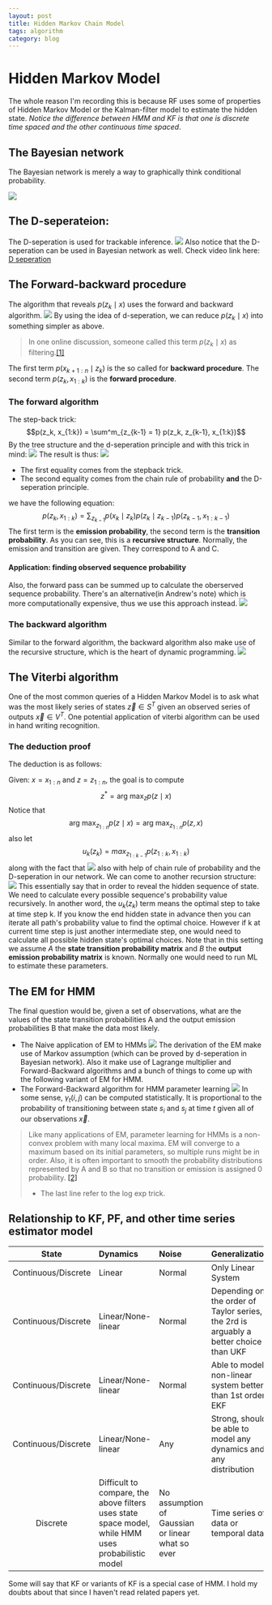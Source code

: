 ```yaml
---
layout: post
title: Hidden Markov Chain Model
tags: algorithm
category: blog
---
```

# Hidden Markov Model
The whole reason I'm recording this is because RF uses some of properties of Hidden Markov Model or the Kalman-filter model to estimate the hidden state. *Notice the difference between HMM and KF is that one is discrete time spaced and the other continuous time spaced*.
## The Bayesian network
The Bayesian network is merely a way to graphically think conditional probability.

![](http://om1hdizoc.bkt.clouddn.com/18-1-20/61211680.jpg)

## The D-seperateion:
The D-seperation is used for trackable inference.
![](http://om1hdizoc.bkt.clouddn.com/18-1-20/14462958.jpg)
Also notice that the D-seperation can be used in Bayesian network as well. Check video link here:
[D seperation](https://www.youtube.com/watch?v=zJIK5uOyJi0&list=PLD0F06AA0D2E8FFBA&index=92)
## The Forward-backward procedure
The algorithm that reveals $p(z_k \mid x)$ uses the forward and backward algorithm.
![](http://om1hdizoc.bkt.clouddn.com/18-1-20/21967713.jpg)
By using the idea of d-seperation, we can reduce $p(z_k \mid x)$ into something simpler as above. 
> In one online discussion, someone called this term $p(z_k \mid x)$ as filtering.[[1]](https://stats.stackexchange.com/questions/183118/difference-between-hidden-markov-models-and-particle-filter-and-kalman-filter)

The first term $p(x_{k+1:n} \mid z_k)$ is the so called for **backward procedure**. The second term $p(z_k, x_{1:k})$ is the **forward procedure**.
### The forward algorithm
The step-back trick:
$$p(z_k, x_{1:k}) = \sum^m_{z_{k-1} = 1} p(z_k, z_{k-1}, x_{1:k})$$
By the tree structure and the d-seperation principle and with this trick in mind:
![](http://om1hdizoc.bkt.clouddn.com/18-1-20/19958631.jpg)
The result is thus:
![](http://om1hdizoc.bkt.clouddn.com/18-1-20/87529527.jpg)
- The first equality comes from the stepback trick.
- The second equality comes from the chain rule of probability **and** the D-seperation principle.

we have the following equation:
$$p(z_k, x_{1:k}) = \sum_{z_{k-1}} p(x_k \mid z_k) p(z_k \mid z_{k-1}) p(z_{k-1}, x_{1:k-1})$$
The first term is the **emission probability**, the second term is the **transition probability**. As you can see, this is a **recursive structure**. Normally, the emission and transition are given. They correspond to A and C.

#### Application: finding observed sequence probability
Also, the forward pass can be summed up to calculate the oberserved sequence probability. There's an alternative(in Andrew's note) which is more computationally expensive, thus we use this approach instead.
![](http://om1hdizoc.bkt.clouddn.com/18-1-20/75267330.jpg)
### The backward algorithm
Similar to the forward algorithm, the backward algorithm also make use of the recursive structure, which is the heart of dynamic programming.
![](http://om1hdizoc.bkt.clouddn.com/18-1-20/5769210.jpg)
## The Viterbi algorithm
One of the most common queries of a Hidden Markov Model is to ask what was the most likely series of states $\vec{z} \in S^T$ given an observed series of outputs $\vec{x} \in V^T$. One potential application of viterbi algorithm can be used in hand writing recognition. 
### The deduction proof
The deduction is as follows:

Given: $x = x_{1:n}$ and $z = z_{1:n}$, the goal is to compute $$z^* = \text{arg max}_z p(z \mid x)$$
Notice that
$$\text{arg max}_{z_{1:n}} p(z \mid x) = \text{arg max}_{z_{1:n}} p(z,x)$$
also let
$$u_k(z_k) = max_{z_{1:k-1}}p(z_{1:k},x_{1:k})$$
along with the fact that
![](http://om1hdizoc.bkt.clouddn.com/18-1-21/29244779.jpg)
also with help of chain rule of probability and the D-seperation in our network. We can come to another recursion structure:
 ![](http://om1hdizoc.bkt.clouddn.com/18-1-21/70736219.jpg)
 This essentially say that in order to reveal the hidden sequence of state. We need to calculate every possible sequence's probability value recursively. In another word, the $u_k(z_k)$ term means the optimal step to take at time step k. If you know the end hidden state in advance then you can iterate all path's probability value to find the optimal choice. However if k at current time step is just another intermediate step, one would need to calculate all possible hidden state's optimal choices.  Note that in this setting we assume $A$ the **state transition probability matrix** and $B$ the **output emission probability matrix** is known. Normally one would need to run ML to estimate these parameters.
 
## The EM for HMM
The  final question would be, given a set of observations, what are the values of the state transition probabilities A and the output emission probabilities B that make the data most likely. 

- The Naive application of EM to HMMs
![](http://om1hdizoc.bkt.clouddn.com/18-1-21/10373446.jpg)
The derivation of the EM make use of Markov assumption (which can be proved by d-seperation in Bayesian network). Also it make use of Lagrange multiplier and Forward-Backward algorithms and a bunch of things to come up with the following variant of EM for HMM.
- The Forward-Backward algorithm for HMM parameter learning
![](http://om1hdizoc.bkt.clouddn.com/18-1-21/54629756.jpg)
In some sense, $\gamma_t(i,j)$ can be computed statistically.  It is proportional to the probability of transitioning between state $s_i$ and $s_j$ at time $t$ given all of our observations $\vec{x}$.
 > Like many applications of EM, parameter learning for HMMs is a non-convex problem with many local maxima. EM will converge to a maximum based on its initial parameters, so multiple runs might be in order. Also, it is often important to smooth the probability distributions represented by A and B so that no transition or emission is assigned 0 probability. [[2]](http://cs229.stanford.edu/section/cs229-hmm.pdf)
 >  - The last line refer to the log exp trick.
 
## Relationship to KF, PF, and other time series estimator model
|State|Dynamics|Noise|Generalization|Cost|Model|
|:--:|:--|:--|:--|:--|:--:|
|Continuous/Discrete|Linear|Normal|Only Linear System|Cheapest|KF|
|Continuous/Discrete|Linear/None-linear|Normal|Depending on the order of Taylor series, the 2rd is arguably a better choice than UKF|Cheap|EKF|
|Continuous/Discrete|Linear/None-linear|Normal|Able to model non-linear system better than 1st order EKF|Less Expensive|UKF|
|Continuous/Discrete|Linear/None-linear|Any|Strong, should be able to model any dynamics and any distribution|Expensive, difficult to tune as well|PF|
|Discrete|Difficult to compare, the above filters uses state space model, while HMM uses probabilistic model|No assumption of Gaussian or linear what so ever|Time series of data or temporal data|Uses the forward-backward algorithm which is proportional to $O(\|S\|*T )$|HMM|

Some will say that KF or variants of KF is a special case of HMM. I hold my doubts about that since I haven't read related papers yet.